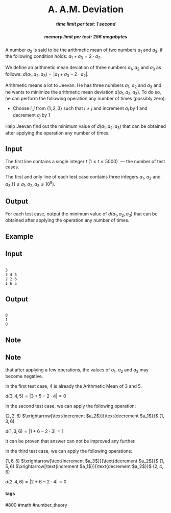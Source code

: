 <h1 style='text-align: center;'> A. A.M. Deviation</h1>

<h5 style='text-align: center;'>time limit per test: 1 second</h5>
<h5 style='text-align: center;'>memory limit per test: 256 megabytes</h5>

A number $a_2$ is said to be the arithmetic mean of two numbers $a_1$ and $a_3$, if the following condition holds: $a_1 + a_3 = 2\cdot a_2$. 

We define an arithmetic mean deviation of three numbers $a_1$, $a_2$ and $a_3$ as follows: $d(a_1, a_2, a_3) = |a_1 + a_3 - 2 \cdot a_2|$.

Arithmetic means a lot to Jeevan. He has three numbers $a_1$, $a_2$ and $a_3$ and he wants to minimize the arithmetic mean deviation $d(a_1, a_2, a_3)$. To do so, he can perform the following operation any number of times (possibly zero):

* Choose $i, j$ from $\{1, 2, 3\}$ such that $i \ne j$ and increment $a_i$ by $1$ and decrement $a_j$ by $1$

Help Jeevan find out the minimum value of $d(a_1, a_2, a_3)$ that can be obtained after applying the operation any number of times.

## Input

The first line contains a single integer $t$ $(1 \le t \le 5000)$  — the number of test cases.

The first and only line of each test case contains three integers $a_1$, $a_2$ and $a_3$ $(1 \le a_1, a_2, a_3 \le 10^{8})$.

## Output

For each test case, output the minimum value of $d(a_1, a_2, a_3)$ that can be obtained after applying the operation any number of times.

## Example

## Input


```

3
3 4 5
2 2 6
1 6 5

```
## Output


```

0
1
0

```
## Note

## Note

 that after applying a few operations, the values of $a_1$, $a_2$ and $a_3$ may become negative.

In the first test case, $4$ is already the Arithmetic Mean of $3$ and $5$.

$d(3, 4, 5) = |3 + 5 - 2 \cdot 4| = 0$

In the second test case, we can apply the following operation:

$(2, 2, 6)$ $\xrightarrow[\text{increment $a_2$}]{\text{decrement $a_1$}}$ $(1, 3, 6)$

$d(1, 3, 6) = |1 + 6 - 2 \cdot 3| = 1$

It can be proven that answer can not be improved any further.

In the third test case, we can apply the following operations:

$(1, 6, 5)$ $\xrightarrow[\text{increment $a_3$}]{\text{decrement $a_2$}}$ $(1, 5, 6)$ $\xrightarrow[\text{increment $a_1$}]{\text{decrement $a_2$}}$ $(2, 4, 6)$

$d(2, 4, 6) = |2 + 6 - 2 \cdot 4| = 0$



#### tags 

#800 #math #number_theory 